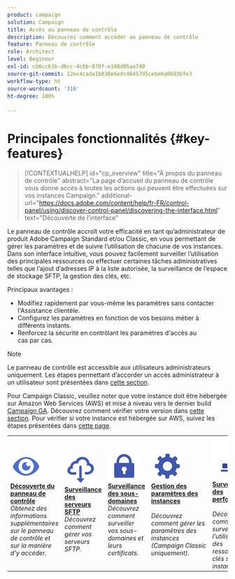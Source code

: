 ```yaml
---
product: campaign
solution: Campaign
title: Accès au panneau de contrôle
description: Découvrez comment accéder au panneau de contrôle
feature: Panneau de contrôle
role: Architect
level: Beginner
exl-id: cb6cc63b-d6cc-4c8b-870f-e108d05aa740
source-git-commit: 12ec4cada1b038e6edc46457d5cebe6a0693bfe3
workflow-type: ht
source-wordcount: '316'
ht-degree: 100%

---
```


# Principales fonctionnalités {#key-features}

>[!CONTEXTUALHELP]
>id="cp_overview"
>title="À propos du panneau de contrôle"
>abstract="La page d’accueil du panneau de contrôle vous donne accès à toutes les actions qui peuvent être effectuées sur vos instances Campaign."
>additional-url="https://docs.adobe.com/content/help/fr-FR/control-panel/using/discover-control-panel/discovering-the-interface.html" text="Découverte de l’interface"

Le panneau de contrôle accroît votre efficacité en tant qu’administrateur de produit Adobe Campaign Standard et/ou Classic, en vous permettant de gérer les paramètres et de suivre l’utilisation de chacune de vos instances. Dans son interface intuitive, vous pouvez facilement surveiller l’utilisation des principales ressources ou effectuer certaines tâches administratives telles que l’ajout d’adresses IP à la liste autorisée, la surveillance de l’espace de stockage SFTP, la gestion des clés, etc.

Principaux avantages :

* Modifiez rapidement par vous-même les paramètres sans contacter l&#39;Assistance clientèle.
* Configurez les paramètres en fonction de vos besoins métier à différents instants.
* Renforcez la sécurité en contrôlant les paramètres d&#39;accès au cas par cas.

>[!NOTE]
>
>Le panneau de contrôle est accessible aux utilisateurs administrateurs uniquement. Les étapes permettant d’accorder un accès administrateur à un utilisateur sont présentées dans [cette section](https://experienceleague.adobe.com/docs/control-panel/using/discover-control-panel/managing-permissions.html?lang=fr#discover-control-panel).
>
>Pour Campaign Classic, veuillez noter que votre instance doit être hébergée sur Amazon Web Services (AWS) et mise à niveau vers le dernier build [Campaign GA](https://experienceleague.adobe.com/docs/campaign-classic/using/release-notes/rn-overview.html?lang=fr#rn-statuses). Découvrez comment vérifier votre version dans [cette section](https://experienceleague.adobe.com/docs/campaign-classic/using/getting-started/starting-with-adobe-campaign/launching-adobe-campaign.html?lang=fr#getting-your-campaign-version). Pour vérifier si votre instance est hébergée sur AWS, suivez les étapes présentées dans [cette page](../../faq.md).

<table style="table-layout:fixed">
<tr>
    <td>
        <a href="../../discover/using/accessing-control-panel.md"><img alt="conditions" src="assets/do-not-localize/discover.png"/></a>
        <div><a href="../../discover/using/accessing-control-panel.md"><strong>Découverte du panneau de contrôle</strong></a></div>
        <em>Obtenez des informations supplémentaires sur le panneau de contrôle et sur la manière d’y accéder.</em>
    </td>
    <td>
        <a href="../../sftp/using/about-sftp-management.md"><img alt="conditions" src="assets/do-not-localize/sftp.png"/></a>
        <div><a href="../../sftp/using/about-sftp-management.md"><strong>Surveillance des serveurs SFTP</strong></a></div>
        <em>Découvrez comment gérer vos serveurs SFTP.</em>
    </td>
    <td>
        <a href="../../subdomains-certificates/using/subdomains-branding.md"><img alt="conditions" src="assets/do-not-localize/subdomains.png"/></a>
        <div><a href="../../subdomains-certificates/using/subdomains-branding.md"><strong>Surveillance des sous-domaines</strong></a></div>
        <em>Découvrez comment surveiller vos sous-domaines et leurs certificats.</em>
    </td>
    <td>
        <a href="../../instances-settings/using/ip-allow-listing-instance-access.md"><img alt="conditions" src="assets/do-not-localize/instance_settings.png"/></a>
        <div><a href="../../instances-settings/using/ip-allow-listing-instance-access.md"><strong>Gestion des paramètres des instances</strong></a></div>
        <br/><em>Découvrez comment gérer les paramètres des instances (Campaign Classic uniquement).</em>
    </td>
    <td>
        <a href="../../performance-monitoring/using/about-performance-monitoring.md"><img alt="conditions" src="assets/do-not-localize/monitoring-performance.png"/></a>
        <div><a href="../../performance-monitoring/using/about-performance-monitoring.md"><strong>Surveillance des performances</strong></a></div>
        <br/><em>Découvrez comment surveiller l’utilisation des ressources clés sur vos instances.</em>
    </td>
</tr>
</table>

